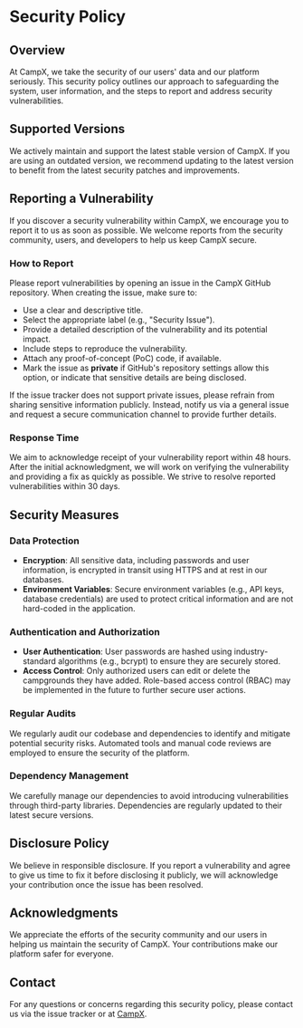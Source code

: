 # Security Policy

## Overview
At CampX, we take the security of our users' data and our platform seriously. This security policy outlines our approach to safeguarding the system, user information, and the steps to report and address security vulnerabilities.

## Supported Versions
We actively maintain and support the latest stable version of CampX. If you are using an outdated version, we recommend updating to the latest version to benefit from the latest security patches and improvements.

## Reporting a Vulnerability
If you discover a security vulnerability within CampX, we encourage you to report it to us as soon as possible. We welcome reports from the security community, users, and developers to help us keep CampX secure.

### How to Report
Please report vulnerabilities by opening an issue in the CampX GitHub repository. When creating the issue, make sure to:

- Use a clear and descriptive title.
- Select the appropriate label (e.g., "Security Issue").
- Provide a detailed description of the vulnerability and its potential impact.
- Include steps to reproduce the vulnerability.
- Attach any proof-of-concept (PoC) code, if available.
- Mark the issue as **private** if GitHub's repository settings allow this option, or indicate that sensitive details are being disclosed.

If the issue tracker does not support private issues, please refrain from sharing sensitive information publicly. Instead, notify us via a general issue and request a secure communication channel to provide further details.

### Response Time
We aim to acknowledge receipt of your vulnerability report within 48 hours. After the initial acknowledgment, we will work on verifying the vulnerability and providing a fix as quickly as possible. We strive to resolve reported vulnerabilities within 30 days.

## Security Measures
### Data Protection
- **Encryption**: All sensitive data, including passwords and user information, is encrypted in transit using HTTPS and at rest in our databases.
- **Environment Variables**: Secure environment variables (e.g., API keys, database credentials) are used to protect critical information and are not hard-coded in the application.

### Authentication and Authorization
- **User Authentication**: User passwords are hashed using industry-standard algorithms (e.g., bcrypt) to ensure they are securely stored.
- **Access Control**: Only authorized users can edit or delete the campgrounds they have added. Role-based access control (RBAC) may be implemented in the future to further secure user actions.

### Regular Audits
We regularly audit our codebase and dependencies to identify and mitigate potential security risks. Automated tools and manual code reviews are employed to ensure the security of the platform.

### Dependency Management
We carefully manage our dependencies to avoid introducing vulnerabilities through third-party libraries. Dependencies are regularly updated to their latest secure versions.

## Disclosure Policy
We believe in responsible disclosure. If you report a vulnerability and agree to give us time to fix it before disclosing it publicly, we will acknowledge your contribution once the issue has been resolved.

## Acknowledgments
We appreciate the efforts of the security community and our users in helping us maintain the security of CampX. Your contributions make our platform safer for everyone.

## Contact
For any questions or concerns regarding this security policy, please contact us via the issue tracker or at [CampX](https://discord.gg/k6mQ42uu).

